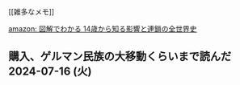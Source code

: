 [[雑多なメモ]]

[amazon: 図解でわかる 14歳から知る影響と連鎖の全世界史](https://amzn.to/3Wlv6p8)

## 購入、ゲルマン民族の大移動くらいまで読んだ 2024-07-16 (火)

